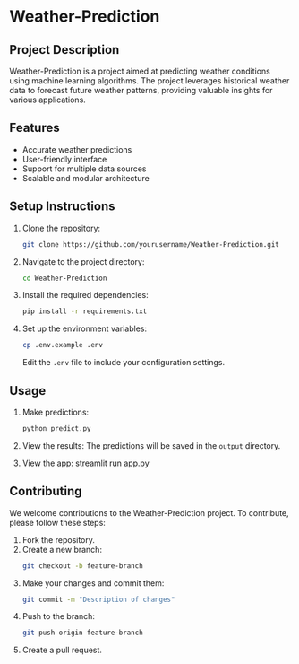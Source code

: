 # Weather-Prediction

## Project Description
Weather-Prediction is a project aimed at predicting weather conditions using machine learning algorithms. The project leverages historical weather data to forecast future weather patterns, providing valuable insights for various applications.

## Features
- Accurate weather predictions
- User-friendly interface
- Support for multiple data sources
- Scalable and modular architecture

## Setup Instructions
1. Clone the repository:
    ```sh
    git clone https://github.com/yourusername/Weather-Prediction.git
    ```
2. Navigate to the project directory:
    ```sh
    cd Weather-Prediction
    ```
3. Install the required dependencies:
    ```sh
    pip install -r requirements.txt
    ```
4. Set up the environment variables:
    ```sh
    cp .env.example .env
    ```
    Edit the `.env` file to include your configuration settings.

## Usage
1. Make predictions:
    ```sh
    python predict.py
    ```
2. View the results:
    The predictions will be saved in the `output` directory.

3. View the app:
    streamlit run app.py

## Contributing
We welcome contributions to the Weather-Prediction project. To contribute, please follow these steps:
1. Fork the repository.
2. Create a new branch:
    ```sh
    git checkout -b feature-branch
    ```
3. Make your changes and commit them:
    ```sh
    git commit -m "Description of changes"
    ```
4. Push to the branch:
    ```sh
    git push origin feature-branch
    ```
5. Create a pull request.

`````